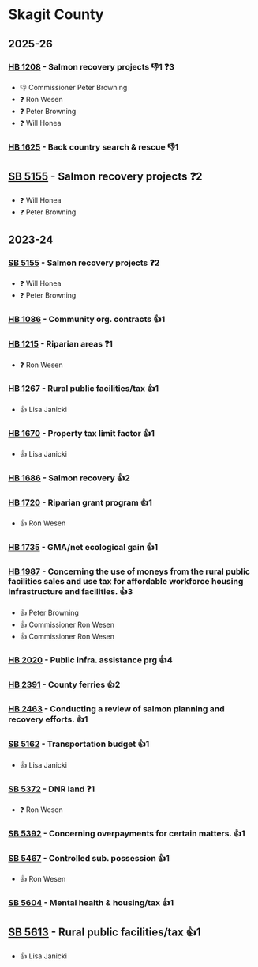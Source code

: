 # Skagit County
## 2025-26

### [HB 1208](/bill/2025-26/hb/1208/) - Salmon recovery projects  👎1 ❓3
* 👎 Commissioner Peter Browning
* ❓ Ron Wesen
* ❓ Peter Browning
* ❓ Will Honea

### [HB 1625](/bill/2025-26/hb/1625/) - Back country search & rescue  👎1 

## [SB 5155](/bill/2025-26/sb/5155/) - Salmon recovery projects   ❓2
* ❓ Will Honea
* ❓ Peter Browning

## 2023-24

### [SB 5155](/bill/2023-24/sb/5155/) - Salmon recovery projects   ❓2
* ❓ Will Honea
* ❓ Peter Browning

### [HB 1086](/bill/2023-24/hb/1086/) - Community org. contracts 👍1  

### [HB 1215](/bill/2023-24/hb/1215/) - Riparian areas   ❓1
* ❓ Ron Wesen

### [HB 1267](/bill/2023-24/hb/1267/) - Rural public facilities/tax 👍1  
* 👍 Lisa Janicki

### [HB 1670](/bill/2023-24/hb/1670/) - Property tax limit factor 👍1  
* 👍 Lisa Janicki

### [HB 1686](/bill/2023-24/hb/1686/) - Salmon recovery 👍2  

### [HB 1720](/bill/2023-24/hb/1720/) - Riparian grant program 👍1  
* 👍 Ron Wesen

### [HB 1735](/bill/2023-24/hb/1735/) - GMA/net ecological gain 👍1  

### [HB 1987](/bill/2023-24/hb/1987/) - Concerning the use of moneys from the rural public facilities sales and use tax for affordable workforce housing infrastructure and facilities. 👍3  
* 👍 Peter Browning
* 👍 Commissioner Ron Wesen
* 👍 Commissioner Ron Wesen

### [HB 2020](/bill/2023-24/hb/2020/) - Public infra. assistance prg 👍4  

### [HB 2391](/bill/2023-24/hb/2391/) - County ferries 👍2  

### [HB 2463](/bill/2023-24/hb/2463/) - Conducting a review of salmon planning and recovery efforts. 👍1  

### [SB 5162](/bill/2023-24/sb/5162/) - Transportation budget 👍1  
* 👍 Lisa Janicki

### [SB 5372](/bill/2023-24/sb/5372/) - DNR land   ❓1
* ❓ Ron Wesen

### [SB 5392](/bill/2023-24/sb/5392/) - Concerning overpayments for certain matters. 👍1  

### [SB 5467](/bill/2023-24/sb/5467/) - Controlled sub. possession 👍1  
* 👍 Ron Wesen

### [SB 5604](/bill/2023-24/sb/5604/) - Mental health & housing/tax 👍1  

## [SB 5613](/bill/2023-24/sb/5613/) - Rural public facilities/tax 👍1  
* 👍 Lisa Janicki
